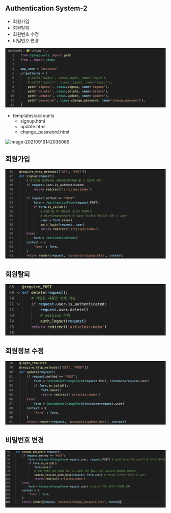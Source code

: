 ## Authentication System-2

- 회원가입
- 회원탈퇴
- 회원번호 수정
- 비밀번호 변경





![image-20210915233334727](image/2-1.png)

- templates/accounts
  - signup.html
  - update.html
  - change_password.html



![image-20210916142036069](/Users/euijinpang/TIL/django/Authentication_System_2.assets/image-20210916142036069.png)

## 회원가입

![image-20210915233153866](image/2-2.png)



## 회원탈퇴

![image-20210915233206506](image/2-3.png)



## 회원정보 수정

![image-20210915233222040](image/2-4.png)



## 비밀번호 변경

![image-20210915233251084](image/2-5.png)

